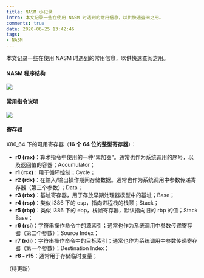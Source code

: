 ```yaml
---
title: NASM 小记录
intro: 本文记录一些在使用 NASM 时遇到的常用信息，以供快速查阅之用。
comments: true
date: 2020-06-25 13:42:46
tags:
- NASM
---
```


本文记录一些在使用 NASM 时遇到的常用信息，以供快速查阅之用。

#### NASM 程序结构

![](1.png)


#### 常用指令说明

![](2.png)


#### 寄存器

X86_64 下的可用寄存器（**16 个 64 位的整型寄存器**）：

* **r0 (rax)**：算术指令中使用的一种“累加器”。通常也作为系统调用的序号，以及返回值的容器；Accumulator；
* **r1 (rcx)**：用于循环控制；Cycle；
* **r2 (rdx)**：在输入/输出操作期间存储数据。通常也作为系统调用中参数传递寄存器（第三个参数）；Data；
* **r3 (rbx)**：基址寄存器，用于存放早期处理器模型中的基址；Base；
* **r4 (rsp)**：类似 i386 下的 esp，指向进程栈的栈顶；Stack；
* **r5 (rbp)**：类似 i386 下的 ebp，栈帧寄存器，默认指向旧的 rbp 的值；Stack Base；
* **r6 (rsi)**：字符串操作命令中的源索引；通常也作为系统调用中参数传递寄存器（第二个参数）；Source Index；
* **r7 (rdi)**：字符串操作命令中的目标索引；通常也作为系统调用中参数传递寄存器（第一个参数）；Destination Index；
* **r8 - r15**：通常用于存储临时变量；

（待更新）
